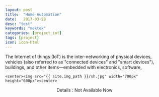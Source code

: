 ```yaml
---
layout: post
title:  "Home Automation"
date:   2017-03-28
desc: "test"
keywords: "mektek"
categories: [project_iot]
tags: [project]
icon: icon-html
---
```



The Internet of things (IoT) is the inter-networking of physical devices, vehicles (also referred to as "connected devices" and "smart devices"), buildings, and other items—embedded with electronics, software, 

   <!-- ![edit]({{ site.img_path }}/3steps/edit.gif) -->
	<center><img src="{{ site.img_path }}/sh.jpg" width="700px" height="600px"><center>


<center>Details : Not Available Now</center>

	

